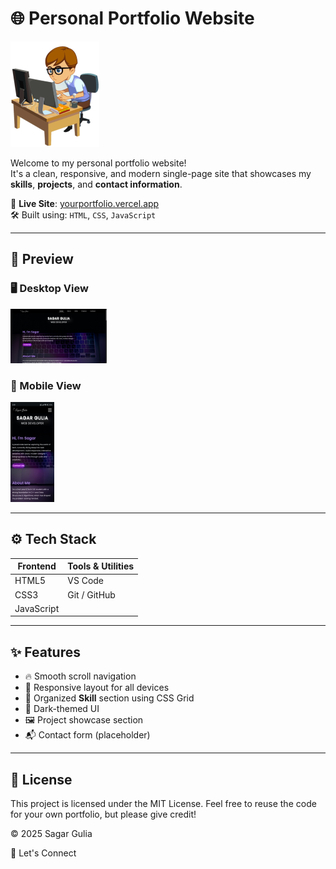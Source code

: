 # 🌐 Personal Portfolio Website

![Portfolio Banner](https://github.com/sagargulia001/My-Portfolio/blob/main/images/Banner.png?raw=true)

Welcome to my personal portfolio website!  
It's a clean, responsive, and modern single-page site that showcases my **skills**, **projects**, and **contact information**.

🔗 **Live Site**: [yourportfolio.vercel.app](https://yourportfolio.vercel.app)  
🛠 Built using: `HTML`, `CSS`, `JavaScript`

---

## 📸 Preview

### 🖥️ Desktop View
![Desktop Screenshot](https://github.com/sagargulia001/My-Portfolio/blob/main/images/Desktop.png?raw=true)

### 📱 Mobile View
![Mobile Screenshot](https://github.com/sagargulia001/My-Portfolio/blob/main/images/Mobile.jpg?raw=true)

---

## ⚙️ Tech Stack

| Frontend        | Tools & Utilities       |
|-----------------|-------------------------|
| HTML5           | VS Code                 |
| CSS3            | Git / GitHub            |
| JavaScript      |                         |

---

## ✨ Features

- 🔥 Smooth scroll navigation
- 🎯 Responsive layout for all devices
- 🧠 Organized **Skill** section using CSS Grid
- 🌙 Dark-themed UI
- 🖼 Project showcase section
- 📬 Contact form (placeholder)

---

## 📄 License

This project is licensed under the MIT License.
Feel free to reuse the code for your own portfolio, but please give credit!

© 2025 Sagar Gulia

🤝 Let's Connect
